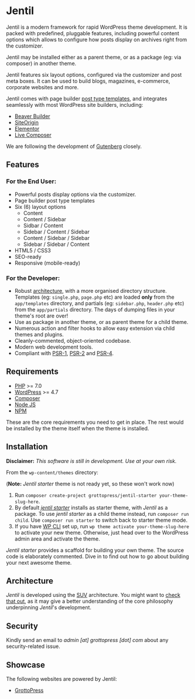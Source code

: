 # Jentil

Jentil is a modern framework for rapid WordPress theme development. It is packed with predefined, pluggable features, including powerful content options which allows to configure how posts display on archives right from the customizer.

Jentil may be installed either as a parent theme, or as a package (eg: via composer) in another theme.

Jentil features six layout options, configured via the customizer and post meta boxes. It can be used to build blogs, magazines, e-commerce, corporate websites and more.

Jentil comes with page builder [post type templates](https://make.wordpress.org/core/2016/11/03/post-type-templates-in-4-7/), and integrates seamlessly with most WordPress site builders, including:

- [Beaver Builder](https://wordpress.org/plugins/beaver-builder-lite-version/)
- [SiteOrigin](https://wordpress.org/plugins/siteorigin-panels/)
- [Elementor](https://wordpress.org/plugins/elementor/)
- [Live Composer](https://wordpress.org/plugins/live-composer-page-builder/)

We are following the development of [Gutenberg](https://wordpress.org/plugins/gutenberg/) closely.

## Features

### For the End User:
- Powerful posts display options via the customizer.
- Page builder post type templates
- Six (6) layout options  
    * Content
    * Content / Sidebar
    * Sidbar / Content
    * Sidebar / Content / Sidebar
    * Content / Sidebar / Sidebar
    * Sidebar / Sidebar / Content
- HTML5 / CSS3
- SEO-ready
- Responsive (mobile-ready)

### For the Developer:
- Robust [architecture](https://github.com/grottopress/wordpress-suv/), with a more organised directory structure. Templates (eg: `single.php`, `page.php` etc) are loaded **only** from the `app/templates` directory, and partials (eg: `sidebar.php`, `header.php` etc) from the `app/partials` directory. The days of dumping files in your theme's root are over!
- Use as package in another theme, or as parent theme for a child theme.
- Numerous action and filter hooks to allow easy extension via child themes and plugins.
- Cleanly-commented, object-oriented codebase.
- Modern web development tools.
- Compliant with [PSR-1](http://www.php-fig.org/psr/psr-1/), [PSR-2](http://www.php-fig.org/psr/psr-2/) and [PSR-4](http://www.php-fig.org/psr/psr-4/).

## Requirements

- [PHP](https://secure.php.net) >= 7.0
- [WordPress](https://wordpress.org) >= 4.7
- [Composer](https://getcomposer.org)
- [Node JS](https://nodejs.org)
- [NPM](https://www.npmjs.com)

These are the core requirements you need to get in place. The rest would be installed by the theme itself when the theme is installed.

## Installation

**Disclaimer:** *This software is still in development. Use at your own risk.*

From the `wp-content/themes` directory:

(**Note:** *Jentil starter* theme is not ready yet, so these won't work now)

1. Run `composer create-project grottopress/jentil-starter your-theme-slug-here`.
1. By default *[jentil starter](#)* installs as starter theme, with *Jentil* as a package. To use *jentil starter* as a child theme instead, run `composer run child`. Use `composer run starter` to switch back to starter theme mode.
1. If you have [WP CLI](https://wp-cli.org/) set up, run `wp theme activate your-theme-slug-here` to activate your new theme. Otherwise, just head over to the WordPress admin area and activate the theme.

*Jentil starter* provides a scaffold for building your own theme. The source code is elaborately commented. Dive in to find out how to go about building your next awesome theme.

## Architecture

*Jentil* is developed using the [SUV](https://github.com/grottopress/wordpress-suv/) architecture. You might want to [check that out](https://wp-cli.org/), as it may give a better understanding of the core philosophy underpinning *Jentil*'s development.

## Security

Kindly send an email to *admin [at] grottopress [dot] com* about any security-related issue.

## Showcase

The following websites are powered by Jentil:

- [GrottoPress](https://www.grottopress.com)
